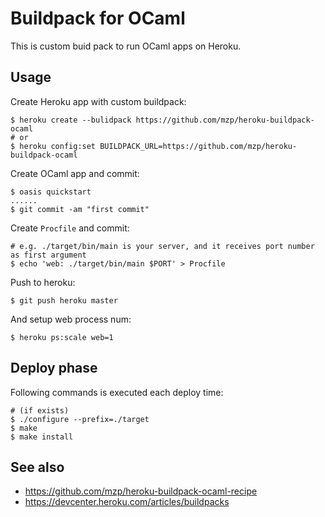 Buildpack for OCaml
=====================

This is custom buid pack to run OCaml apps on Heroku.

Usage
---------------------

Create Heroku app with custom buildpack:

    $ heroku create --bulidpack https://github.com/mzp/heroku-buildpack-ocaml
    # or
    $ heroku config:set BUILDPACK_URL=https://github.com/mzp/heroku-buildpack-ocaml

Create OCaml app and commit:

    $ oasis quickstart
    ......
    $ git commit -am "first commit"

Create `Procfile` and commit:

    # e.g. ./target/bin/main is your server, and it receives port number as first argument
    $ echo 'web: ./target/bin/main $PORT' > Procfile

Push to heroku:

    $ git push heroku master

And setup web process num:

    $ heroku ps:scale web=1

Deploy phase
---------------------

Following commands is executed each deploy time:

    # (if exists)
    $ ./configure --prefix=./target
    $ make
    $ make install

See also
---------------------

 * https://github.com/mzp/heroku-buildpack-ocaml-recipe
 * https://devcenter.heroku.com/articles/buildpacks

